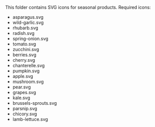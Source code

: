 This folder contains SVG icons for seasonal products.
Required icons:
- asparagus.svg
- wild-garlic.svg
- rhubarb.svg
- radish.svg
- spring-onion.svg
- tomato.svg
- zucchini.svg
- berries.svg
- cherry.svg
- chanterelle.svg
- pumpkin.svg
- apple.svg
- mushroom.svg
- pear.svg
- grapes.svg
- kale.svg
- brussels-sprouts.svg
- parsnip.svg
- chicory.svg
- lamb-lettuce.svg
